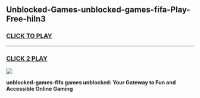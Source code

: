 
## Unblocked-Games-unblocked-games-fifa-Play-Free-hiln3
<h3>
<a href="https://premium76.site?title=unblocked-games-fifa&ref=18A1">CLICK TO PLAY</a></h3>
<hr>

<h3>
<a href="https://premium76.site?title=unblocked-games-fifa&ref=18A1">CLICK 2 PLAY</a>
  
</h3>

<a href="https://premium76.site?title=unblocked-games-fifa&ref=18A1"><img src="https://clearcache.store/games.png"></a>


**unblocked-games-fifa games unblocked: Your Gateway to Fun and Accessible Online Gaming**
